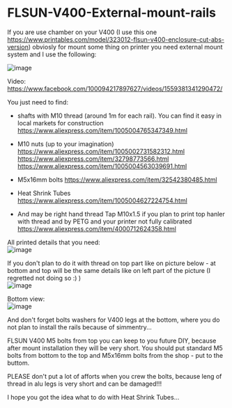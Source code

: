 # FLSUN-V400-External-mount-rails

If you are use chamber on your V400 (I use this one https://www.printables.com/model/323012-flsun-v400-enclosure-cut-abs-version) obviosly for mount some thing on 
printer you need external mount system and I use the following:

![image](https://github.com/ViktorDiy/FLSUN-V400-External-mount-rails/assets/147925158/8b0ee1f9-2355-4b3a-8d2f-65948524fad7)

Video:
https://www.facebook.com/100094217897627/videos/1559381341290472/

You just need to find:

- shafts with M10 thread (around 1m for each rail). You can find it easy in local markets for construction https://www.aliexpress.com/item/1005004765347349.html
  
- M10 nuts (up to your imagination)
  https://www.aliexpress.com/item/1005002731582312.html
  https://www.aliexpress.com/item/32798773566.html
  https://www.aliexpress.com/item/1005004563039691.html

- M5x16mm bolts https://www.aliexpress.com/item/32542380485.html
  
- Heat Shrink Tubes https://www.aliexpress.com/item/1005004627224754.html

- And may be right hand thread Tap M10x1.5 if you plan to print top hanler with thread and by PETG and your printer not fully calibrated https://www.aliexpress.com/item/4000712624358.html

All printed details that you need: <br/>
![image](https://github.com/ViktorDiy/FLSUN-V400-External-mount-rails/assets/147925158/2e6e647b-c3c6-4430-b8bd-782455eb305c)

If you don't plan to do it with thread on top part like on picture below - at bottom and top will be the same details like on left part of the picture (I regretted not doing so :) ) <br/>
![image](https://github.com/ViktorDiy/FLSUN-V400-External-mount-rails/assets/147925158/d6405969-0d34-407c-9bcc-9c32b49100a6)

Bottom view:<br/>
![image](https://github.com/ViktorDiy/FLSUN-V400-External-mount-rails/assets/147925158/0b433fa3-f5dd-4d83-9bac-67b832bf89b8)

And don't forget bolts washers for V400 legs at the bottom, where you do not plan to install the rails because of simmentry...

FLSUN V400 M5 bolts from top you can keep to you future DIY, because after mount installation they will be very short. You should put standard M5 bolts from bottom to the top and M5x16mm bolts from the shop - put to the buttom.

PLEASE don't put a lot of afforts when you crew the bolts, because leng of thread in alu legs is very short and can be damaged!!!

I hope you got the idea what to do with Heat Shrink Tubes...








